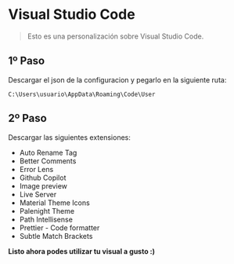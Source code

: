 # Visual Studio Code
> Esto es una personalización sobre Visual Studio Code.

## 1º Paso

Descargar el json de la configuracion y pegarlo en la siguiente ruta:

`C:\Users\usuario\AppData\Roaming\Code\User`

## 2º Paso

Descargar las siguientes extensiones:

+ Auto Rename Tag
+ Better Comments
+ Error Lens
+ Github Copilot
+ Image preview
+ Live Server
+ Material Theme Icons
+ Palenight Theme
+ Path Intellisense
+ Prettier - Code formatter
+ Subtle Match Brackets

**Listo ahora podes utilizar tu visual a gusto :)**
